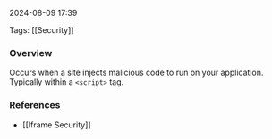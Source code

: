 
2024-08-09 17:39

Tags: [[Security]]

### Overview
Occurs when a site injects malicious code to run on your application. Typically within a `<script>` tag.

### References
- [[Iframe Security]]

